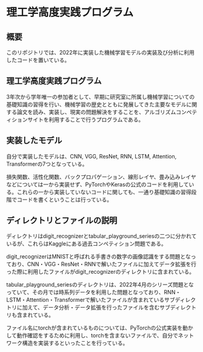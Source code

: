 # 理工学高度実践プログラム

## 概要
このリポジトリでは、2022年に実装した機械学習モデルの実装及び分析に利用したコードを置いている。

## 理工学高度実践プログラム
3年次から学年唯一の参加者として、早期に研究室に所属し機械学習についての基礎知識の習得を行い、機械学習の歴史とともに発展してきた主要なモデルに関する論文を読み、実装し、現実の問題解決をすることを、アルゴリズムコンペティションサイトを利用することで行うプログラムである。

## 実装したモデル
自分で実装したモデルは、CNN, VGG, ResNet, RNN, LSTM, Attention, Transformerの7つとなっている。

損失関数、活性化関数、バックプロパゲーション、線形レイヤ、畳み込みレイヤなどについては一から実装せず、PyTorchやKerasの公式のコードを利用している。これらの一から実装していないコードに関しても、一通り基礎知識の習得段階でコードを書くということは行っている。

## ディレクトリとファイルの説明
ディレクトリはdigit_recognizerとtabular_playground_seriesの二つに分かれているが、これらはKaggleにある過去コンペティション問題である。

digit_recognizerはMNISTと呼ばれる手書きの数字の画像認識をする問題となっており、CNN・VGG・ResNet・RNNで解いたファイルに加えてデータ拡張を行った際に利用したファイルがdigit_recognizerのディレクトリに含まれている。

tabular_playground_seriesのディレクトリは、2022年4月のシリーズ問題となっていて、その月では時系列データを利用した問題となっており、RNN・LSTM・Attention・Transformerで解いたファイルが含まれているサブディレクトリに加えて、データ分析・データ拡張を行ったファイルを含むサブディレクトリも含まれている。

ファイル名にtorchが含まれているものについては、PyTorchの公式実装を動かして動作確認をするために利用し、torchを含まないファイルで、自分でネットワーク構造を実装するといったことを行っている。
